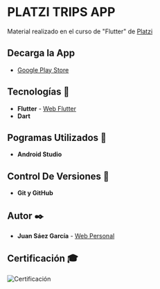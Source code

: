 # PLATZI TRIPS APP

Material realizado en el curso de "Flutter" de [Platzi](https://platzi.com/p/JuamBer/curso/1386-flutter/diploma/detalle/)

## Decarga la App 

* [Google Play Store](https://play.google.com/store/apps/details?id=com.juamber.cursoflutter) 

## Tecnologías 🚀

* **Flutter** - [Web Flutter](https://flutter.dev/) 
* **Dart**

## Pogramas Utilizados 📌

* **Android Studio**

## Control De Versiones 📌

* **Git y GitHub**

## Autor ✒️

* **Juan Sáez García** -  [Web Personal](https://juamber.com)

## Certificación 🎓

![Certificación](https://github.com/JuamBer/platzi_trips_app/blob/master/img-licencia/diploma-flutter.jpg)
